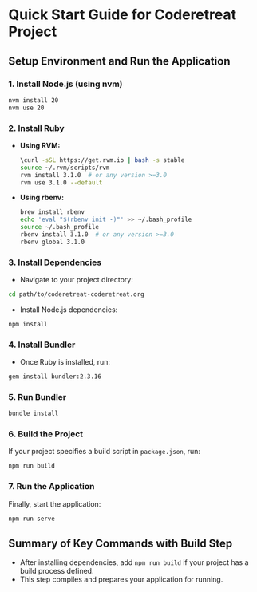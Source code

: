 # Quick Start Guide for Coderetreat Project

## Setup Environment and Run the Application

### 1. Install Node.js (using nvm)
```bash
nvm install 20
nvm use 20
```

### 2. Install Ruby
- **Using RVM:**
  ```bash
  \curl -sSL https://get.rvm.io | bash -s stable
  source ~/.rvm/scripts/rvm
  rvm install 3.1.0  # or any version >=3.0
  rvm use 3.1.0 --default
  ```
- **Using rbenv:**
  ```bash
  brew install rbenv
  echo 'eval "$(rbenv init -)"' >> ~/.bash_profile
  source ~/.bash_profile
  rbenv install 3.1.0  # or any version >=3.0
  rbenv global 3.1.0
  ```

### 3. Install Dependencies
- Navigate to your project directory:
```bash
cd path/to/coderetreat-coderetreat.org
```
- Install Node.js dependencies:
```bash
npm install
```

### 4. Install Bundler
- Once Ruby is installed, run:
```bash
gem install bundler:2.3.16
```

### 5. Run Bundler
```bash
bundle install
```

### 6. Build the Project
If your project specifies a build script in `package.json`, run:
```bash
npm run build
```

### 7. Run the Application
Finally, start the application:
```bash
npm run serve
```

## Summary of Key Commands with Build Step
- After installing dependencies, add `npm run build` if your project has a build process defined.
- This step compiles and prepares your application for running.
